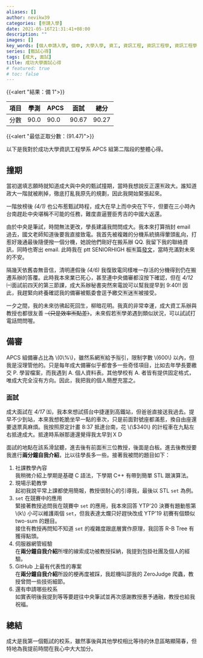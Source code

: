 ```yaml
---
aliases: []
author: nevikw39
categories: [🈸請入學]
date: 2021-05-16T21:31:41+08:00
description: ""
images: []
key_words: [個人申請入學, 個申, 大學入學, 資工, 資訊工程, 資訊工程學, 資訊工程學系, 資工系, 一階, 二階, 備審, 審查資料, 甄試, 筆試, 撞期]
series: [甄試心得]
tags: [成大, 面試]
title: 成功大學面試心得
# featured: true
# toc: false
---
```


{{<alert "結果：備 1">}}

| 項目 | 學測   | APCS | 面試    | 總分    |
|----|------|------|-------|-------|
| 分數 | 90.0 | 90.0 | 90.67 | 90.27 |

{{<alert "最低正取分數：\(91.47\)">}}

以下是我對於成功大學資訊工程學系 APCS 組第二階段的整體心得。

## 撞期

當初選填志願時就知道成大與中央的甄試撞期，當時我想說反正還🈶️政大。誰知道政大一階就被刷掉，徹底打亂我原先的規劃，因此我開始緊張起來。

一階放榜後 _(4/1)_ 也公布惹甄試時程，成大在早上而中央在下午，但要在三小時內台南趕赴中央堪稱不可能的任務，難度直逼豐臣秀吉的中國大返還。

由於中央是筆試，時間無法更改，學長建議我問問成大。我本來打算捎封 email 過去，國文老師知道後要我直接致電。我首先被複雜的分機系統搞得暈頭亂向，打惹好幾通最後隨便撥一個分機，她說他們剛好在搬系辦 QQ. 我留下我的聯絡資訊，同時也寄出 email. 此時我在 ptt SENIORHIGH 板🈶️篇[發文](https://www.ptt.cc/bbs/SENIORHIGH/M.1617280907.A.BCE.html)，當時充滿對未來的不安。

隔幾天依舊杳無音信，清明連假後 _(4/6)_ 我復致電同樣唯一存活的分機得到仍在搬遷系辦的答覆。此時我本來業已死心，甚至連中央備審都沒按下確認，但在 _4/12_ ㈠面試前四天的第三節課，成大系辦秘書突然來電說可以幫我提早到 9:40!! 因此，我趕緊向終養確認我的備審被甄委會逕予繳交🈶️迷🈶️被接受。

一夕之間，我的未來彷彿起死回生，柳暗花明。我真的非常幸運，成大資工系辦與教授也都很友善 ~~（只是效率🈶️點差）~~。未來假若🈶️學弟遇到類似狀況，可以試試打電話問問喔。

## 備審

APCS 組備審占比為 \\(0\\%\\)，雖然系網🈶️給予🈯️引，限制字數 \\(600\\) 以內，但我是沒理管他的。只是每年成大備審似乎都會多一些奇怪項目，比如去年學長要繳交 P. 學習檔案，而我遇到 A. 個人資料表。其他學校有 A. 者皆有提供固定格式，唯成大完全沒有方向。因此，我把我的個人簡歷充當之。

### 面試

成大面試在 _4/17_ ㈤，我本來想試搭台中捷運到高鐵站，但爸爸直接送我過去。提早不少到站，本來我想乾脆坐早一點的車次，只是前面對號座都滿惹，換自由座還要退票真麻煩。我按照原定計畫 8:37 抵達台南，花 \\(\\$340\\) 的計程車在九點左右抵達成大。抵達時系辦那邊還覺得我太早到ＸＤ

面試的地點在該系滑鼠聽，進去後有前面🈶️三位教授，後面是白板。進去後教授要我進行**兩分鐘自我介紹**，比以往學長多一些。接著我被問的題目如下：

1. 社課教學內容 <br>
我稍微介紹上學期是基礎 C 語法，下學期 C++ 有帶到簡單 STL 跟演算法。
2. 現場示範教學 <br>
起初我說平常上課都使用簡報，教授很耐心的引導我，最後以 STL `set` 為例。
3. `set` 在競賽中的應用 <br>
緊接著教授追問我在競賽中 `set` 的應用，我本來回答 YTP'20 決賽有題動態第 \\(k\\) 小可以維護兩個 `set`，但我表達太爛只好趕快改成 YTP'19 初賽有個類似 two-sum 的題目。 <br>
接住有教授再問知不知道 `set` 的複雜度跟底層實作原理，我回答 R-B Tree 有獲得點頭。
4. 伺服器網管經驗 <br>
在**兩分鐘自我介紹**所埋的線索成功被教授採納，我提到包掛社團及個人的經驗。
5. GitHub 上最有代表性的專案 <br>
在**兩分鐘自我介紹**所設的梗再度被踩，我趁機叫邵我的 ZeroJudge 爬蟲，教授曾問一些技術細節。
6. 還有申請哪些校系 <br>
如實表明後我提到等等要趕往中央筆試並再次感謝教授惠予通融，教授也給我祝福。

## 總結

成大是我第一個甄試的校系，雖然事後與其他學校相比等待的休息區略顯陽春，但特地為我提前時間在我心中大大加分。
